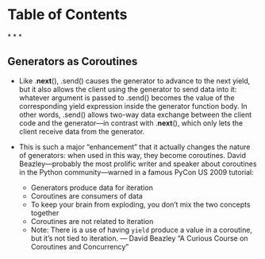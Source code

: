 # Table of Contents

*[](#)
*[](#)
*[](#)


## Generators as Coroutines
* Like .__next__(), .send() causes the generator to advance to the next yield, but it also allows the client using the generator to send data into it: whatever argument is passed to .send() becomes the value of the corresponding yield expression inside the generator function body. In other words, .send() allows two-way data exchange between the client code and the generator—in contrast with .__next__(), which only lets the client receive data from the generator.

* This is such a major “enhancement” that it actually changes the nature of generators: when used in this way, they become coroutines. David Beazley—probably the most prolific writer and speaker about coroutines in the Python community—warned in a famous PyCon US 2009 tutorial:
  * Generators produce data for iteration
  * Coroutines are consumers of data
  * To keep your brain from exploding, you don’t mix the two concepts together
  * Coroutines are not related to iteration
  * Note: There is a use of having `yield` produce a value in a coroutine, but it’s not tied to iteration.
— David Beazley “A Curious Course on Coroutines and Concurrency”

